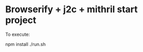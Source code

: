Browserify + j2c + mithril start project
========================================

To execute:

npm install
./run.sh
